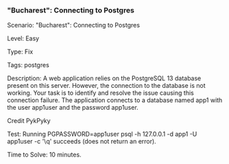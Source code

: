 <h3>"Bucharest": Connecting to Postgres</h3>

Scenario: "Bucharest": Connecting to Postgres

Level: Easy

Type: Fix

Tags: postgres  

Description: A web application relies on the PostgreSQL 13 database present on this server. However, the connection to the database is not working. Your task is to identify and resolve the issue causing this connection failure. The application connects to a database named app1 with the user app1user and the password app1user.

Credit PykPyky

Test: Running PGPASSWORD=app1user psql -h 127.0.0.1 -d app1 -U app1user -c '\q' succeeds (does not return an error).

Time to Solve: 10 minutes.